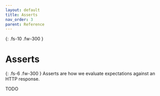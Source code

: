 ```yaml
---
layout: default
title: Asserts
nav_order: 3
parent: Reference
---
```


{: .fs-10 .fw-300 }
# Asserts

{: .fs-6 .fw-300 }
Asserts are how we evaluate expectations against an HTTP response.

TODO